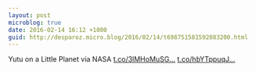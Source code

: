 ```yaml
---
layout: post
microblog: true
date: 2016-02-14 16:12 +1000
guid: http://desparoz.micro.blog/2016/02/14/t698751581592883200.html
---
```

Yutu on a Little Planet via NASA [t.co/3lMHoMuSG...](https://t.co/3lMHoMuSG4) [t.co/hbYTppuqJ...](https://t.co/hbYTppuqJf)
